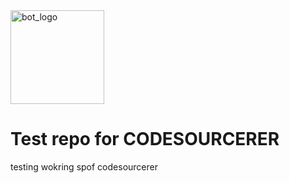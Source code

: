 
<img src="https://github.com/user-attachments/assets/a79791a2-d67b-4d28-ad79-4dd184b4b10e" alt="bot_logo" width="150" />


# Test repo for CODESOURCERER

testing wokring spof codesourcerer
